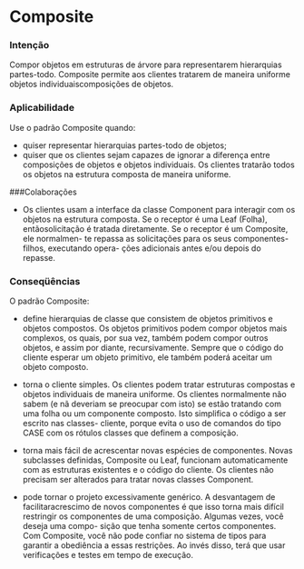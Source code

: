 # Composite

### Intenção
Compor objetos em estruturas de árvore para representarem hierarquias partes-todo.
Composite permite aos clientes tratarem de maneira uniforme objetos individuaiscomposições de objetos.

### Aplicabilidade
Use o padrão Composite quando:
- quiser representar hierarquias partes-todo de objetos;
- quiser que os clientes sejam capazes de ignorar a diferença entre composições
de objetos e objetos individuais. Os clientes tratarão todos os objetos na estrutura
composta de maneira uniforme.

###Colaborações
- Os clientes usam a interface da classe Component para interagir com os
objetos na estrutura composta. Se o receptor é uma Leaf (Folha), entãosolicitação é tratada diretamente. Se o receptor é um Composite, ele normalmen-
te repassa as solicitações para os seus componentes-filhos, executando opera-
ções adicionais antes e/ou depois do repasse.

### Conseqüências
O padrão Composite:

- define hierarquias de classe que consistem de objetos primitivos e objetos
compostos. Os objetos primitivos podem compor objetos mais complexos, os
quais, por sua vez, também podem compor outros objetos, e assim por diante,
recursivamente. Sempre que o código do cliente esperar um objeto primitivo,
ele também poderá aceitar um objeto composto.

- torna o cliente simples. Os clientes podem tratar estruturas compostas e objetos
individuais de maneira uniforme. Os clientes normalmente não sabem (e nã
deveriam se preocupar com isto) se estão tratando com uma folha ou um
componente composto. Isto simplifica o código a ser escrito nas classes- cliente,
porque evita o uso de comandos do tipo CASE com os rótulos classes que
definem a composição.

- torna mais fácil de acrescentar novas espécies de componentes. Novas
subclasses definidas, Composite ou Leaf, funcionam automaticamente com as
estruturas existentes e o código do cliente. Os clientes não precisam ser
alterados para tratar novas classes Component.

- pode tornar o projeto excessivamente genérico. A desvantagem de facilitaracrescimo de novos componentes é que isso torna mais difícil restringir os
componentes de uma composição. Algumas vezes, você deseja uma compo-
sição que tenha somente certos componentes. Com Composite, você não pode
confiar no sistema de tipos para garantir a obediência a essas restrições. Ao
invés disso, terá que usar verificações e testes em tempo de execução.
